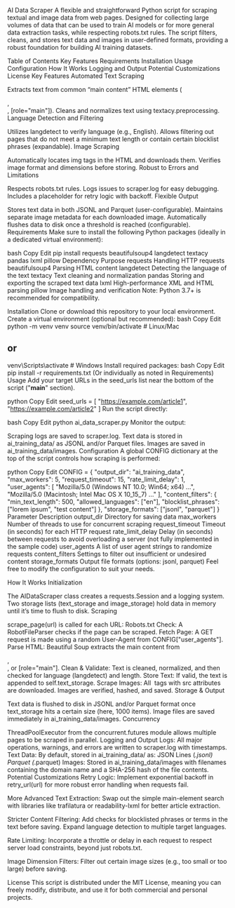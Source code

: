 AI Data Scraper
A flexible and straightforward Python script for scraping textual and image data from web pages. Designed for collecting large volumes of data that can be used to train AI models or for more general data extraction tasks, while respecting robots.txt rules. The script filters, cleans, and stores text data and images in user-defined formats, providing a robust foundation for building AI training datasets.

Table of Contents
Key Features
Requirements
Installation
Usage
Configuration
How It Works
Logging and Output
Potential Customizations
License
Key Features
Automated Text Scraping

Extracts text from common “main content” HTML elements (<article>, <main>, [role="main"]).
Cleans and normalizes text using textacy.preprocessing.
Language Detection and Filtering

Utilizes langdetect to verify language (e.g., English).
Allows filtering out pages that do not meet a minimum text length or contain certain blocklist phrases (expandable).
Image Scraping

Automatically locates img tags in the HTML and downloads them.
Verifies image format and dimensions before storing.
Robust to Errors and Limitations

Respects robots.txt rules.
Logs issues to scraper.log for easy debugging.
Includes a placeholder for retry logic with backoff.
Flexible Output

Stores text data in both JSONL and Parquet (user-configurable).
Maintains separate image metadata for each downloaded image.
Automatically flushes data to disk once a threshold is reached (configurable).
Requirements
Make sure to install the following Python packages (ideally in a dedicated virtual environment):

bash
Copy
Edit
pip install requests beautifulsoup4 langdetect textacy pandas lxml pillow
Dependency	Purpose
requests	Handling HTTP requests
beautifulsoup4	Parsing HTML content
langdetect	Detecting the language of the text
textacy	Text cleaning and normalization
pandas	Storing and exporting the scraped text data
lxml	High-performance XML and HTML parsing
pillow	Image handling and verification
Note: Python 3.7+ is recommended for compatibility.

Installation
Clone or download this repository to your local environment.
Create a virtual environment (optional but recommended):
bash
Copy
Edit
python -m venv venv
source venv/bin/activate  # Linux/Mac
# or
venv\Scripts\activate     # Windows
Install required packages:
bash
Copy
Edit
pip install -r requirements.txt
(Or individually as noted in Requirements)
Usage
Add your target URLs in the seed_urls list near the bottom of the script ("__main__" section).

python
Copy
Edit
seed_urls = [
    "https://example.com/article1",
    "https://example.com/article2"
]
Run the script directly:

bash
Copy
Edit
python ai_data_scraper.py
Monitor the output:

Scraping logs are saved to scraper.log.
Text data is stored in ai_training_data/ as JSONL and/or Parquet files.
Images are saved in ai_training_data/images.
Configuration
A global CONFIG dictionary at the top of the script controls how scraping is performed:

python
Copy
Edit
CONFIG = {
    "output_dir": "ai_training_data",
    "max_workers": 5,
    "request_timeout": 15,
    "rate_limit_delay": 1,
    "user_agents": [
        "Mozilla/5.0 (Windows NT 10.0; Win64; x64) ...",
        "Mozilla/5.0 (Macintosh; Intel Mac OS X 10_15_7) ..."
    ],
    "content_filters": {
        "min_text_length": 500,
        "allowed_languages": ["en"],
        "blocklist_phrases": ["lorem ipsum", "test content"]
    },
    "storage_formats": ["jsonl", "parquet"]
}
Parameter	Description
output_dir	Directory for saving data
max_workers	Number of threads to use for concurrent scraping
request_timeout	Timeout (in seconds) for each HTTP request
rate_limit_delay	Delay (in seconds) between requests to avoid overloading a server (not fully implemented in the sample code)
user_agents	A list of user agent strings to randomize requests
content_filters	Settings to filter out insufficient or undesired content
storage_formats	Output file formats (options: jsonl, parquet)
Feel free to modify the configuration to suit your needs.

How It Works
Initialization

The AIDataScraper class creates a requests.Session and a logging system.
Two storage lists (text_storage and image_storage) hold data in memory until it’s time to flush to disk.
Scraping

scrape_page(url) is called for each URL:
Robots.txt Check: A RobotFileParser checks if the page can be scraped.
Fetch Page: A GET request is made using a random User-Agent from CONFIG["user_agents"].
Parse HTML: Beautiful Soup extracts the main content from <article>, <main>, or [role="main"].
Clean & Validate: Text is cleaned, normalized, and then checked for language (langdetect) and length.
Store Text: If valid, the text is appended to self.text_storage.
Scrape Images: All <img> tags with src attributes are downloaded. Images are verified, hashed, and saved.
Storage & Output

Text data is flushed to disk in JSONL and/or Parquet format once text_storage hits a certain size (here, 1000 items).
Image files are saved immediately in ai_training_data/images.
Concurrency

ThreadPoolExecutor from the concurrent.futures module allows multiple pages to be scraped in parallel.
Logging and Output
Logs: All major operations, warnings, and errors are written to scraper.log with timestamps.
Text Data: By default, stored in ai_training_data/ as:
JSON Lines (*.jsonl)
Parquet (*.parquet)
Images: Stored in ai_training_data/images with filenames containing the domain name and a SHA-256 hash of the file contents.
Potential Customizations
Retry Logic:
Implement exponential backoff in retry_url(url) for more robust error handling when requests fail.

More Advanced Text Extraction:
Swap out the simple main-element search with libraries like trafilatura or readability-lxml for better article extraction.

Stricter Content Filtering:
Add checks for blocklisted phrases or terms in the text before saving.
Expand language detection to multiple target languages.

Rate Limiting:
Incorporate a throttle or delay in each request to respect server load constraints, beyond just robots.txt.

Image Dimension Filters:
Filter out certain image sizes (e.g., too small or too large) before saving.

License
This script is distributed under the MIT License, meaning you can freely modify, distribute, and use it for both commercial and personal projects.

